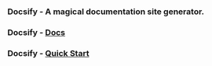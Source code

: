 ### Docsify - A magical documentation site generator.

### Docsify - [Docs](https://docsify.js.org/#/)

### Docsify - [Quick Start](https://docsify.js.org/#/quickstart)